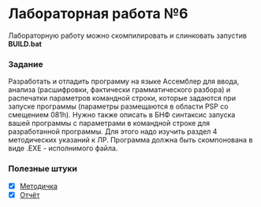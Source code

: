 # Лабораторная работа №6

Лабораторную работу можно скомпилировать и слинковать запустив **BUILD.bat**

### Задание

Разработать и отладить программу на языке Ассемблер для ввода, анализа (расшифровки, фактически грамматического разбора) и распечатки параметров командной строки, которые задаются при запуске программы (параметры размещаются в области PSP со смещением 081h). Нужно также описать в БНФ синтаксис запуска вашей программы с параметрами в командной строке для разработанной программы. Для этого надо изучить раздел 4 методических указаний к ЛР. Программа должна быть скомпонована в виде .ЕХЕ - исполнимого файла.

### Полезные штуки
- [x] [Методичка](https://github.com/bestK1ngArthur/IU5/blob/master/4%20%D1%81%D0%B5%D0%BC%D0%B5%D1%81%D1%82%D1%80/%D0%A1%D0%B8%D1%81%D1%82%D0%B5%D0%BC%D0%BD%D0%BE%D0%B5%20%D0%BF%D1%80%D0%BE%D0%B3%D1%80%D0%B0%D0%BC%D0%BC%D0%B8%D1%80%D0%BE%D0%B2%D0%B0%D0%BD%D0%B8%D0%B5/Lab3/Description.pdf)
- [x] [Отчёт](https://github.com/bestK1ngArthur/IU5/raw/master/4%20семестр/Системное%20программирование/Lab6/Review.doc)
